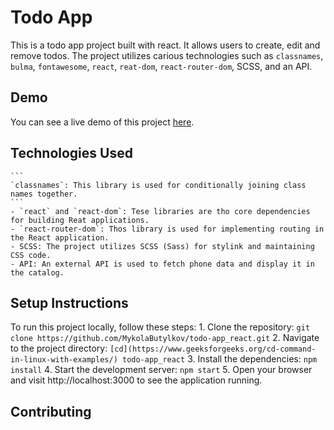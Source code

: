 # Todo App
This is a todo app project built with react. It allows users to create, edit and remove todos. The project utilizes carious technologies such as `classnames`, `bulma`, `fontawesome`, `react`, `reat-dom`, `react-router-dom`, SCSS, and an API.

## Demo
You can see a live demo of this project [here](https://mykolabutylkov.github.io/todo-app_react/).

## Technologies Used
    ```
    `classnames`: This library is used for conditionally joining class names together.
    ```
    - `react` and `react-dom`: Tese libraries are tho core dependencies for building Reat applications.
    - `react-router-dom`: Thos library is used for implementing routing in the React application.
    - SCSS: The project utilizes SCSS (Sass) for stylink and maintaining CSS code.
    - API: An external API is used to fetch phone data and display it in the catalog.

## Setup Instructions
To run this project locally, follow these steps:
    1. Clone the repository:
    ```
    git clone https://github.com/MykolaButylkov/todo-app_react.git
    ```
    2. Navigate to the project directory:
    `[cd](https://www.geeksforgeeks.org/cd-command-in-linux-with-examples/) todo-app_react`
    3. Install the dependencies:
    `npm install`
    4. Start the development server:
    `npm start`
    5. Open your browser and visit http://localhost:3000 to see the application running.

## Contributing
